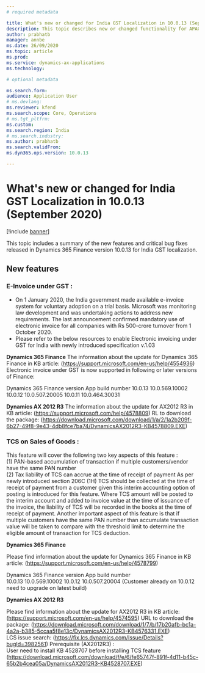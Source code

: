 ```yaml
---
# required metadata

title: What's new or changed for India GST Localization in 10.0.13 (September 2020)
description: This topic describes new or changed functionality for APAC India GST features released in Dynamics 365 Finance version 10.0.13.
author: prabhatb
manager: annbe
ms.date: 26/09/2020
ms.topic: article
ms.prod: 
ms.service: dynamics-ax-applications
ms.technology: 

# optional metadata

ms.search.form: 
audience: Application User
# ms.devlang: 
ms.reviewer: kfend
ms.search.scope: Core, Operations
# ms.tgt_pltfrm: 
ms.custom: 
ms.search.region: India
# ms.search.industry: 
ms.author: prabhatb
ms.search.validFrom: 
ms.dyn365.ops.version: 10.0.13

---
```


# What's new or changed for India GST Localization in 10.0.13 (September 2020)

[!include [banner](../includes/banner.md)]

This topic includes a summary of the new features and critical bug fixes released in Dynamics 365 Finance version 10.0.13 for India GST localization. 

## New features

### E-Invoice under GST :   

- On 1 January 2020, the India government made available e-invoice system for voluntary adoption on a trial basis. Microsoft was monitoring law development and was
  undertaking actions to address new requirements. The last announcement confirmed mandatory use of electronic invoice for all companies with Rs 500-crore 
  turnover from 1 October 2020. 
- Please refer to the below resources to enable Electronic invoicing under GST for India with newly introduced specification v.1.03
 
 **Dynamics 365 Finance**
  The information about the update for Dynamics 365 Finance in KB article:
  (https://support.microsoft.com/en-us/help/4554936) 
  Electronic invoice under GST is now supported in following or later versions of Finance: 
  
  Dynamics 365 Finance version       	App build number 
  10.0.13 	                           10.0.569.10002 
  10.0.12 	                           10.0.507.20005 
  10.0.11 	                           10.0.464.30031 

**Dynamics AX 2012 R3** 
 The information about the update for AX2012 R3 in KB article: 
 (https://support.microsoft.com/help/4578809) 
  RL to download the package:
 (https://download.microsoft.com/download/1/a/2/1a2b209f-6b27-49f8-9e43-4db8fce7ba74/DynamicsAX2012R3-KB4578809.EXE) 
 
 ### TCS on Sales of Goods : 
 
 This feature will  cover the following two key aspects of this feature  :  
 (1) PAN-based accumulation of transaction if multiple customers/vendor have the same PAN number  
 (2) Tax liability of TCS can accrue at the time of receipt of payment 
 As per newly introduced section 206C (1H) TCS should be collected at the time of receipt of payment from a customer given this interim accounting option of
 posting is  introduced for this feature. Where TCS amount will be posted to the interim account and added to invoice value at the time of issuance of the invoice, 
 the liability of TCS will be recorded in the books at the time of receipt of payment. Another important aspect of this feature is that if multiple customers
 have the same PAN  number than accumulate transaction value will be taken to compare with the threshold limit to determine the eligible amount of transaction 
 for TCS deduction.  
 
 **Dynamics 365 Finance**
  
  Please find information about the update for Dynamics 365 Finance in KB article: (https://support.microsoft.com/en-us/help/4578799)

  Dynamics 365 Finance version         App build number  
  10.0.13                               10.0.569.10002 
  10.0.12                               10.0.507.20004 
  (Customer already on 10.0.12 need to upgrade on latest build)  
  
  **Dynamics AX 2012 R3** 
  
  Please find information about the update for AX2012 R3 in KB article: 
  (https://support.microsoft.com/en-us/help/4574595) 
  URL to download the package:
  (https://download.microsoft.com/download/1/7/b/17b20afb-bc1a-4a2a-b385-5ccaa5f8e13c/DynamicsAX2012R3-KB4576331.EXE)  
  LCS issue search:
  (https://fix.lcs.dynamics.com/Issue/Details?bugId=3982561) 
  Prerequisite  (AX2012R3) :  
  User need to install KB 4528707 before installing TCS feature  
  (https://download.microsoft.com/download/f/e/6/fe65747f-891f-4d11-b45c-65b2b4cea05a/DynamicsAX2012R3-KB4528707.EXE) 


